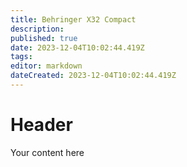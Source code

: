 ```yaml
---
title: Behringer X32 Compact
description: 
published: true
date: 2023-12-04T10:02:44.419Z
tags: 
editor: markdown
dateCreated: 2023-12-04T10:02:44.419Z
---
```


# Header
Your content here